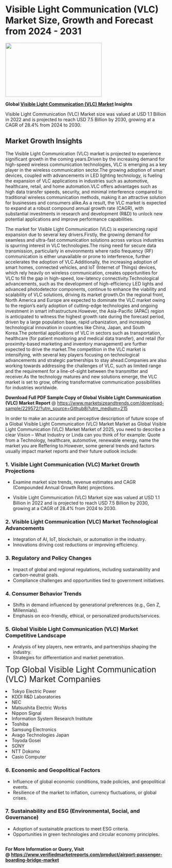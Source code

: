 <H1>Visible Light Communication (VLC) Market Size, Growth and Forecast from 2024 - 2031</H1><img class="aligncenter size-medium wp-image-584254" src="https://thirdeyenews.in/wp-content/uploads/2024/09/Global-Market-Research-300x168.jpeg" alt="" width="300" height="168" /><p><strong>Global&nbsp;<a href="https://www.marketsizeandtrends.com/download-sample/229572/?utm_source=Github8j?utm_medium=215">Visible Light Communication (VLC) Market</a> Insights</strong></p><p>Visible Light Communication (VLC) Market size was valued at USD 1.1 Billion in 2022 and is projected to reach USD 7.5 Billion by 2030, growing at a CAGR of 28.4% from 2024 to 2030.</p><p><h2>Market Growth Insights</h2> <p>The Visible Light Communication (VLC) market is projected to experience significant growth in the coming years.Driven by the increasing demand for high-speed wireless communication technologies, VLC is emerging as a key player in the wireless communication sector.The growing adoption of smart devices, coupled with advancements in LED lighting technology, is fueling the expansion of VLC applications in industries such as automotive, healthcare, retail, and home automation.VLC offers advantages such as high data transfer speeds, security, and minimal interference compared to traditional wireless communication methods, making it an attractive solution for businesses and consumers alike.As a result, the VLC market is expected to expand at a robust compound annual growth rate (CAGR), with substantial investments in research and development (R&D) to unlock new potential applications and improve performance capabilities.</p> <p>The market for Visible Light Communication (VLC) is experiencing rapid expansion due to several key drivers.Firstly, the growing demand for seamless and ultra-fast communication solutions across various industries is spurring interest in VLC technologies.The rising need for secure data transmission, particularly in environments where radio frequency (RF) communication is either unavailable or prone to interference, further accelerates the adoption of VLC.Additionally, the increasing adoption of smart homes, connected vehicles, and IoT (Internet of Things) devices, which rely heavily on wireless communication, creates opportunities for VLC to fill the gap in high-speed, low-latency connectivity.Technological advancements, such as the development of high-efficiency LED lights and advanced photodetector components, continue to enhance the viability and scalability of VLC solutions, driving its market growth.On the regional front, North America and Europe are expected to dominate the VLC market owing to the region’s early adoption of cutting-edge technologies and ongoing investment in smart infrastructure.However, the Asia-Pacific (APAC) region is anticipated to witness the highest growth rate during the forecast period, driven by a large population base, rapid urbanization, and increasing technological innovation in countries like China, Japan, and South Korea.The potential applications of VLC in sectors such as transportation, healthcare (for patient monitoring and medical data transfer), and retail (for proximity-based marketing and inventory management) are further expected to drive the market.The competition in the VLC market is intensifying, with several key players focusing on technological advancements and strategic partnerships to stay ahead.Companies are also working towards addressing the challenges of VLC, such as limited range and the requirement for a line-of-sight between the transmitter and receiver.As the technology matures and new solutions emerge, the VLC market is set to grow, offering transformative communication possibilities for industries worldwide.</p> <p><span class=""><strong>Download Full PDF Sample Copy of Global Visible Light Communication (VLC) Market Report</strong> @ <a href="https://www.marketsizeandtrends.com/download-sample/229572/?utm_source=Github8j?utm_medium=215" target="_blank">https://www.marketsizeandtrends.com/download-sample/229572/?utm_source=Github8j?utm_medium=215</a></span></p><p>In order to make an accurate and perceptive description of future scope of a Global&nbsp;Visible Light Communication (VLC) Market Market as Global&nbsp;Visible Light Communication (VLC) Market Market of 2025, you need to describe a clear Vision &ndash; What Industry or Linda can you think of for example: Quote from a Technology, healthcare, automotive, renewable energy, name the market you are Reffering to.However, some general trends and factors usually impact market reports and their future outlook include:</p><h3>1.&nbsp;<strong>Visible Light Communication (VLC) Market Growth Projections</strong></h3><ul><li>Examine market size trends, revenue estimates and CAGR (Compounded Annual Growth Rate) projections.</li><li><p>Visible Light Communication (VLC) Market size was valued at USD 1.1 Billion in 2022 and is projected to reach USD 7.5 Billion by 2030, growing at a CAGR of 28.4% from 2024 to 2030.</p></li></ul><h3>2.&nbsp;<strong>Visible Light Communication (VLC) Market Technological Advancements</strong></h3><ul><li>Integration of AI, IoT, blockchain, or automation in the industry.</li><li>Innovations driving cost reductions or improving efficiency.</li></ul><h3>3.&nbsp;<strong>Regulatory and Policy Changes</strong></h3><ul><li>Impact of global and regional regulations, including sustainability and carbon-neutral goals.</li><li>Compliance challenges and opportunities tied to government initiatives.</li></ul><h3>4.&nbsp;<strong>Consumer Behavior Trends</strong></h3><ul><li>Shifts in demand influenced by generational preferences (e.g., Gen Z, Millennials).</li><li>Emphasis on eco-friendly, ethical, or personalized products/services.</li></ul><h3>5.&nbsp;<strong>Global Visible Light Communication (VLC) Market Competitive Landscape</strong></h3><ul><li>Analysis of key players, new entrants, and partnerships shaping the industry.</li><li>Strategies for differentiation and market penetration.</li></ul><p data-pm-slice="1 1 []"><span style="color: inherit; font-family: inherit; font-size: 25px;">Top Global Visible Light Communication (VLC) Market Companies</span></p><div class="" data-test-id=""><p><li>Tokyo Electric Power</li><li> KDDI R&D Laboratories</li><li> NEC</li><li> Matsushita Electric Works</li><li> Nippon Signal</li><li> Information System Research Institute</li><li> Toshiba</li><li> Samsung Electronics</li><li> Avago Technologies Japan</li><li> Toyoda Gosei</li><li> SONY</li><li> NTT Dokomo</li><li> Casio Computer</li></p></div><h3>6.&nbsp;<strong>Economic and Geopolitical Factors</strong></h3><ul><li>Influence of global economic conditions, trade policies, and geopolitical events.</li><li>Resilience of the market to inflation, currency fluctuations, or global crises.</li></ul><h3>7.&nbsp;<strong>Sustainability and ESG (Environmental, Social, and Governance)</strong></h3><ul><li>Adoption of sustainable practices to meet ESG criteria.</li><li>Opportunities in green technologies and circular economy principles.</li></ul><h2><strong style="font-size: 14px;">For More Information or Query, Visit @&nbsp;</strong><a style="background-color: #ffffff; font-size: 14px;" href="https://www.marketsizeandtrends.com/report/visible-light-communication-vlc-market/" target="_blank">https://www.verifiedmarketreports.com/product/airport-passenger-boarding-bridge-market</a></h2>